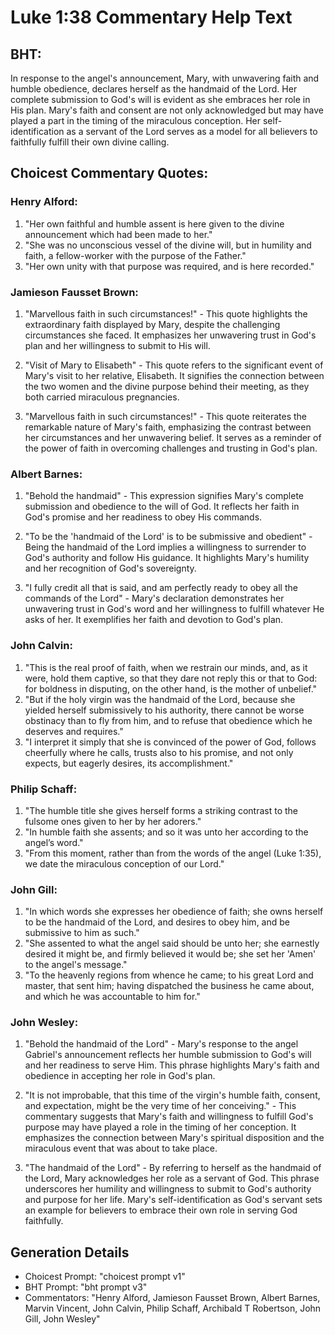# Luke 1:38 Commentary Help Text

## BHT:
In response to the angel's announcement, Mary, with unwavering faith and humble obedience, declares herself as the handmaid of the Lord. Her complete submission to God's will is evident as she embraces her role in His plan. Mary's faith and consent are not only acknowledged but may have played a part in the timing of the miraculous conception. Her self-identification as a servant of the Lord serves as a model for all believers to faithfully fulfill their own divine calling.

## Choicest Commentary Quotes:
### Henry Alford:
1. "Her own faithful and humble assent is here given to the divine announcement which had been made to her."
2. "She was no unconscious vessel of the divine will, but in humility and faith, a fellow-worker with the purpose of the Father."
3. "Her own unity with that purpose was required, and is here recorded."

### Jamieson Fausset Brown:
1. "Marvellous faith in such circumstances!" - This quote highlights the extraordinary faith displayed by Mary, despite the challenging circumstances she faced. It emphasizes her unwavering trust in God's plan and her willingness to submit to His will.

2. "Visit of Mary to Elisabeth" - This quote refers to the significant event of Mary's visit to her relative, Elisabeth. It signifies the connection between the two women and the divine purpose behind their meeting, as they both carried miraculous pregnancies.

3. "Marvellous faith in such circumstances!" - This quote reiterates the remarkable nature of Mary's faith, emphasizing the contrast between her circumstances and her unwavering belief. It serves as a reminder of the power of faith in overcoming challenges and trusting in God's plan.

### Albert Barnes:
1. "Behold the handmaid" - This expression signifies Mary's complete submission and obedience to the will of God. It reflects her faith in God's promise and her readiness to obey His commands.

2. "To be the 'handmaid of the Lord' is to be submissive and obedient" - Being the handmaid of the Lord implies a willingness to surrender to God's authority and follow His guidance. It highlights Mary's humility and her recognition of God's sovereignty.

3. "I fully credit all that is said, and am perfectly ready to obey all the commands of the Lord" - Mary's declaration demonstrates her unwavering trust in God's word and her willingness to fulfill whatever He asks of her. It exemplifies her faith and devotion to God's plan.

### John Calvin:
1. "This is the real proof of faith, when we restrain our minds, and, as it were, hold them captive, so that they dare not reply this or that to God: for boldness in disputing, on the other hand, is the mother of unbelief."
2. "But if the holy virgin was the handmaid of the Lord, because she yielded herself submissively to his authority, there cannot be worse obstinacy than to fly from him, and to refuse that obedience which he deserves and requires."
3. "I interpret it simply that she is convinced of the power of God, follows cheerfully where he calls, trusts also to his promise, and not only expects, but eagerly desires, its accomplishment."

### Philip Schaff:
1. "The humble title she gives herself forms a striking contrast to the fulsome ones given to her by her adorers."
2. "In humble faith she assents; and so it was unto her according to the angel’s word."
3. "From this moment, rather than from the words of the angel (Luke 1:35), we date the miraculous conception of our Lord."

### John Gill:
1. "In which words she expresses her obedience of faith; she owns herself to be the handmaid of the Lord, and desires to obey him, and be submissive to him as such."
2. "She assented to what the angel said should be unto her; she earnestly desired it might be, and firmly believed it would be; she set her 'Amen' to the angel's message."
3. "To the heavenly regions from whence he came; to his great Lord and master, that sent him; having dispatched the business he came about, and which he was accountable to him for."

### John Wesley:
1. "Behold the handmaid of the Lord" - Mary's response to the angel Gabriel's announcement reflects her humble submission to God's will and her readiness to serve Him. This phrase highlights Mary's faith and obedience in accepting her role in God's plan.

2. "It is not improbable, that this time of the virgin's humble faith, consent, and expectation, might be the very time of her conceiving." - This commentary suggests that Mary's faith and willingness to fulfill God's purpose may have played a role in the timing of her conception. It emphasizes the connection between Mary's spiritual disposition and the miraculous event that was about to take place.

3. "The handmaid of the Lord" - By referring to herself as the handmaid of the Lord, Mary acknowledges her role as a servant of God. This phrase underscores her humility and willingness to submit to God's authority and purpose for her life. Mary's self-identification as God's servant sets an example for believers to embrace their own role in serving God faithfully.


## Generation Details
- Choicest Prompt: "choicest prompt v1"
- BHT Prompt: "bht prompt v3"
- Commentators: "Henry Alford, Jamieson Fausset Brown, Albert Barnes, Marvin Vincent, John Calvin, Philip Schaff, Archibald T Robertson, John Gill, John Wesley"

